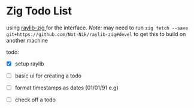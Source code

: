 # Zig Todo List

using [ raylib-zig ](https://github.com/Not-Nik/raylib-zig) for the interface.
*Note:* may need to run `zig fetch --save git+https://github.com/Not-Nik/raylib-zig#devel` to get this to build on another machine

todo:
- [x] setup raylib
- [ ] basic ui for creating a todo
- [ ] format timestamps as dates (01/01/91 e.g)
- [ ] check off a todo

